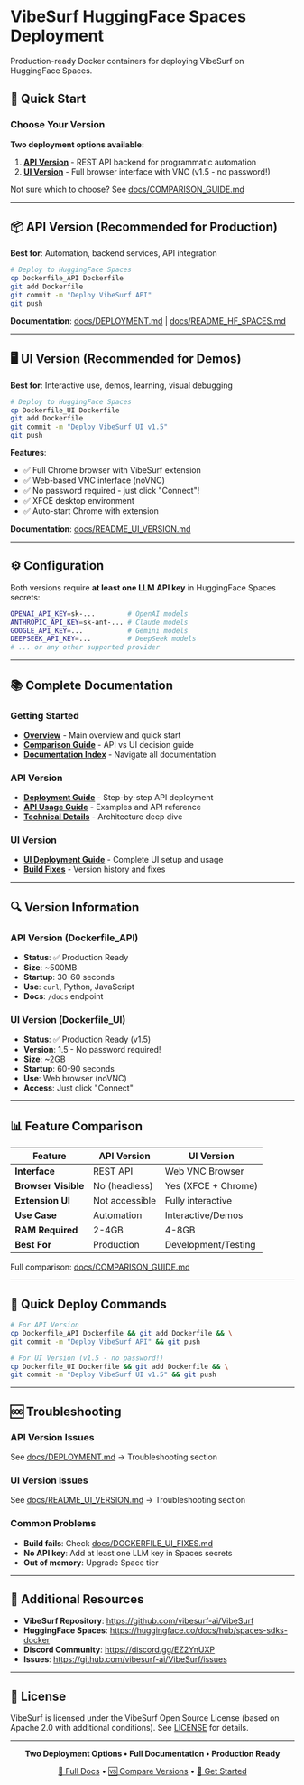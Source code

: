 # VibeSurf HuggingFace Spaces Deployment

Production-ready Docker containers for deploying VibeSurf on HuggingFace Spaces.

## 🚀 Quick Start

### Choose Your Version

**Two deployment options available:**

1. **[API Version](Dockerfile_API)** - REST API backend for programmatic automation
2. **[UI Version](Dockerfile_UI)** - Full browser interface with VNC (v1.5 - no password!)

Not sure which to choose? See [docs/COMPARISON_GUIDE.md](docs/COMPARISON_GUIDE.md)

---

## 📦 API Version (Recommended for Production)

**Best for**: Automation, backend services, API integration

```bash
# Deploy to HuggingFace Spaces
cp Dockerfile_API Dockerfile
git add Dockerfile
git commit -m "Deploy VibeSurf API"
git push
```

**Documentation**: [docs/DEPLOYMENT.md](docs/DEPLOYMENT.md) | [docs/README_HF_SPACES.md](docs/README_HF_SPACES.md)

---

## 🖥️ UI Version (Recommended for Demos)

**Best for**: Interactive use, demos, learning, visual debugging

```bash
# Deploy to HuggingFace Spaces
cp Dockerfile_UI Dockerfile
git add Dockerfile
git commit -m "Deploy VibeSurf UI v1.5"
git push
```

**Features**:
- ✅ Full Chrome browser with VibeSurf extension
- ✅ Web-based VNC interface (noVNC)
- ✅ No password required - just click "Connect"!
- ✅ XFCE desktop environment
- ✅ Auto-start Chrome with extension

**Documentation**: [docs/README_UI_VERSION.md](docs/README_UI_VERSION.md)

---

## ⚙️ Configuration

Both versions require **at least one LLM API key** in HuggingFace Spaces secrets:

```bash
OPENAI_API_KEY=sk-...        # OpenAI models
ANTHROPIC_API_KEY=sk-ant-... # Claude models
GOOGLE_API_KEY=...           # Gemini models
DEEPSEEK_API_KEY=...         # DeepSeek models
# ... or any other supported provider
```

---

## 📚 Complete Documentation

### Getting Started
- **[Overview](docs/README_DOCKERFILES.md)** - Main overview and quick start
- **[Comparison Guide](docs/COMPARISON_GUIDE.md)** - API vs UI decision guide
- **[Documentation Index](docs/INDEX.md)** - Navigate all documentation

### API Version
- **[Deployment Guide](docs/DEPLOYMENT.md)** - Step-by-step API deployment
- **[API Usage Guide](docs/README_HF_SPACES.md)** - Examples and API reference
- **[Technical Details](docs/DOCKER_IMPLEMENTATION_SUMMARY.md)** - Architecture deep dive

### UI Version
- **[UI Deployment Guide](docs/README_UI_VERSION.md)** - Complete UI setup and usage
- **[Build Fixes](docs/DOCKERFILE_UI_FIXES.md)** - Version history and fixes

---

## 🔍 Version Information

### API Version (Dockerfile_API)
- **Status**: ✅ Production Ready
- **Size**: ~500MB
- **Startup**: 30-60 seconds
- **Use**: `curl`, Python, JavaScript
- **Docs**: `/docs` endpoint

### UI Version (Dockerfile_UI)
- **Status**: ✅ Production Ready (v1.5)
- **Version**: 1.5 - No password required!
- **Size**: ~2GB
- **Startup**: 60-90 seconds
- **Use**: Web browser (noVNC)
- **Access**: Just click "Connect"

---

## 📊 Feature Comparison

| Feature | API Version | UI Version |
|---------|-------------|------------|
| **Interface** | REST API | Web VNC Browser |
| **Browser Visible** | No (headless) | Yes (XFCE + Chrome) |
| **Extension UI** | Not accessible | Fully interactive |
| **Use Case** | Automation | Interactive/Demos |
| **RAM Required** | 2-4GB | 4-8GB |
| **Best For** | Production | Development/Testing |

Full comparison: [docs/COMPARISON_GUIDE.md](docs/COMPARISON_GUIDE.md)

---

## 🎯 Quick Deploy Commands

```bash
# For API Version
cp Dockerfile_API Dockerfile && git add Dockerfile && \
git commit -m "Deploy VibeSurf API" && git push

# For UI Version (v1.5 - no password!)
cp Dockerfile_UI Dockerfile && git add Dockerfile && \
git commit -m "Deploy VibeSurf UI v1.5" && git push
```

---

## 🆘 Troubleshooting

### API Version Issues
See [docs/DEPLOYMENT.md](docs/DEPLOYMENT.md) → Troubleshooting section

### UI Version Issues
See [docs/README_UI_VERSION.md](docs/README_UI_VERSION.md) → Troubleshooting section

### Common Problems
- **Build fails**: Check [docs/DOCKERFILE_UI_FIXES.md](docs/DOCKERFILE_UI_FIXES.md)
- **No API key**: Add at least one LLM key in Spaces secrets
- **Out of memory**: Upgrade Space tier

---

## 📖 Additional Resources

- **VibeSurf Repository**: https://github.com/vibesurf-ai/VibeSurf
- **HuggingFace Spaces**: https://huggingface.co/docs/hub/spaces-sdks-docker
- **Discord Community**: https://discord.gg/EZ2YnUXP
- **Issues**: https://github.com/vibesurf-ai/VibeSurf/issues

---

## 📝 License

VibeSurf is licensed under the VibeSurf Open Source License (based on Apache 2.0 with additional conditions). See [LICENSE](https://github.com/vibesurf-ai/VibeSurf/blob/main/LICENSE) for details.

---

<div align="center">

**Two Deployment Options • Full Documentation • Production Ready**

[📖 Full Docs](docs/INDEX.md) • [🆚 Compare Versions](docs/COMPARISON_GUIDE.md) • [🚀 Get Started](docs/README_DOCKERFILES.md)

</div>
